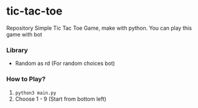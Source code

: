 # tic-tac-toe
Repository Simple Tic Tac Toe Game, make with python. You can play this game with bot

### Library
- Random as rd (For random choices bot)

### How to Play?
1.  ``` python3 main.py ```
2. Choose 1 - 9 (Start from bottom left)
